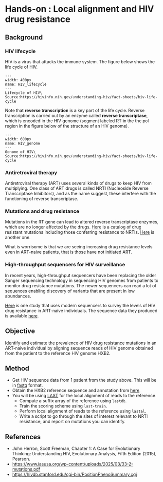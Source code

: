 # Hands-on : Local alignment and HIV drug resistance

## Background

### HIV lifecycle 
HIV is a virus that attacks the immune system. The figure below shows the life cycle of HIV.
```{figure} ./images/HIV_lifecycle.png
---
width: 400px
name: HIV_lifecycle
---
Lifecycle of HIV\
Source:https://hivinfo.nih.gov/understanding-hiv/fact-sheets/hiv-life-cycle
```

Note that **reverse transcription** is a key part of the life cycle.
Reverse transcription is carried out by an enzyme called **reverse transcriptase**, which is encoded in the HIV genome (segment labeled RT in the the pol region in the figure below of the structure of an HIV genome).
```{figure} ./images/HIV_genome.png
---
width: 600px
name: HIV_genome
---
Genome of HIV\
Source:https://hivinfo.nih.gov/understanding-hiv/fact-sheets/hiv-life-cycle
```

### Antiretroviral therapy
Antiretroviral therapy (ART) uses several kinds of drugs to keep HIV from multiplying. One class of ART drugs is called NRTI (Nucleoside Reverse Transcriptase Inhibitors), and as the name suggest, these interfere with the functioning of reverse transcriptase. 

### Mutations and drug resistance 
Mutations in the RT gene can lead to altered reverse transcriptase enzymes, which are no longer affected by the drugs. [Here](https://www.iasusa.org/wp-content/uploads/2025/03/33-2-mutations.pdf) is a catalog of drug resistant mutations including those conferring resistance to NRTIs. [Here](https://hivdb.stanford.edu/cgi-bin/PositionPhenoSummary.cgi) is another one. 

What is worrisome is that we are seeing increasing drug resistance levels even in ART-naive patients, that is those have not initiated ART. 

### High-throughput sequencers for HIV surveillance
In recent years, high-throughput sequencers have been replacing the older Sanger sequencing technology in sequencing HIV genomes from patients to monitor drug resistance mutations. The newer sequencers can read a lot of sequences enabling discovery of variants that are present in low abundances.

[Here](http://journals.plos.org/plosone/article?id=10.1371/journal.pone.0164156) is one study that uses modern sequencers to  survey the levels of HIV drug resistance in ART-naive individuals. The sequence data they produced is available [here](https://ddbj.nig.ac.jp/search/entry/sra-study/SRP083085).

## Objective
Identify and estimate the prevalence of HIV drug resistance mutations in an ART-naive individual by aligning sequence reads of HIV genome obtained from the patient to the reference HIV genome HXB2.

## Method
- Get HIV sequence data from 1 patient from the study above. This will be in [fastq](https://en.wikipedia.org/wiki/FASTQ_format) format. 
- Obtain the HXB2 reference sequence and annotation from [here](https://www.ncbi.nlm.nih.gov/nuccore/K03455.1).
- You will be using [LAST](https://gitlab.com/mcfrith/last) for the local alignment of reads to the reference.
    - Compute a suffix array of the reference using `lastdb`.
    - Train the scoring scheme using `last-train`.
    - Perform local alignment of reads to the reference using `lastal`.
    - Write a script to go through the sites of interest relevant to NRTI resistance, and report on mutations you can identify. 

## References
- John Herron, Scott Freeman, Chapter 1: A Case for Evolutionary Thinking: Understanding HIV, Evolutionary Analysis, Fifth Edition (2015), Pearson.
- https://www.iasusa.org/wp-content/uploads/2025/03/33-2-mutations.pdf
- https://hivdb.stanford.edu/cgi-bin/PositionPhenoSummary.cgi


